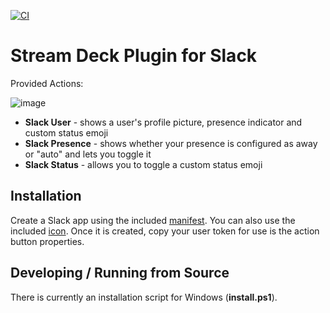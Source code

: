 [![CI](https://github.com/paultyng/streamdeck-slack/actions/workflows/ci.yml/badge.svg?branch=main&event=push)](https://github.com/paultyng/streamdeck-slack/actions/workflows/ci.yml)

# Stream Deck Plugin for Slack

Provided Actions:

![image](https://user-images.githubusercontent.com/422474/199592000-9e7b7cf2-a1b8-4faa-95db-afffa679fa85.png)

- **Slack User** - shows a user's profile picture, presence indicator and custom status emoji
- **Slack Presence** - shows whether your presence is configured as away or "auto" and lets you toggle it
- **Slack Status** - allows you to toggle a custom status emoji

## Installation

Create a Slack app using the included [manifest](./slack-app/manifest.yml). You can also use the included [icon](./slack-app/icon.png). Once it is created, copy your user token for use is the action button properties.

## Developing / Running from Source

There is currently an installation script for Windows (**install.ps1**).
